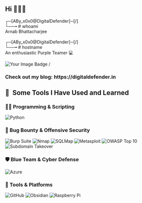 ## Hi 🙋🏻‍♂️
┌─[ABy_x0x0@DigitalDefender]─[/] \
└──╼ # whoami \
Arnab Bhattacharjee \
\
┌─[ABy_x0x0@DigitalDefender]─[/]\
└──╼ # hostname\
An enthusiastic Purple Teamer 💻

<img src="https://tryhackme-badges.s3.amazonaws.com/Abyx0x0.png" alt="Your Image Badge" />
/
<h3> Check out my blog: https://digitaldefender.in </h3>

<h2> 🚀 &nbsp;Some Tools I Have Used and Learned </h2>

### 👨‍💻 Programming & Scripting
<!--
![Bash](https://img.shields.io/badge/-Bash-4EAA25?style=flat&logo=gnubash&logoColor=white)
![PowerShell](https://img.shields.io/badge/-PowerShell-5391FE?style=flat&logo=powershell&logoColor=white)
-->
![Python](https://img.shields.io/badge/-Python-3776AB?style=flat&logo=python&logoColor=white)

### 🧪 Bug Bounty & Offensive Security
![Burp Suite](https://img.shields.io/badge/-Burp_Suite-FF7139?style=flat&logo=burpsuite&logoColor=white)
![Nmap](https://img.shields.io/badge/-Nmap-005F87?style=flat)
![SQLMap](https://img.shields.io/badge/-SQLMap-BA0C2F?style=flat)
![Metasploit](https://img.shields.io/badge/-Metasploit-5E5CFF?style=flat)
![OWASP Top 10](https://img.shields.io/badge/-OWASP_Top_10-000000?style=flat&logo=owasp&logoColor=white)
![Subdomain Takeover](https://img.shields.io/badge/-Subdomain_Takeover-343434?style=flat)
<!--![Payload Crafting](https://img.shields.io/badge/-Custom_Payloads-grey?style=flat)
-->
### 🛡️ Blue Team & Cyber Defense
![Azure](https://img.shields.io/badge/-Azure-0078D4?style=flat&logo=microsoftazure&logoColor=white)
<!--![Microsoft Sentinel](https://img.shields.io/badge/-Sentinel-0078D4?style=flat)
![SIEM](https://img.shields.io/badge/-SIEM_Tools-grey?style=flat)
![Incident Response](https://img.shields.io/badge/-Incident_Response-grey?style=flat)
![Threat Hunting](https://img.shields.io/badge/-Threat_Hunting-grey?style=flat)
-->
### 🧰 Tools & Platforms
![GitHub](https://img.shields.io/badge/-GitHub-181717?style=flat&logo=github&logoColor=white)
![Obsidian](https://img.shields.io/badge/-Obsidian-483699?style=flat)
![Raspberry Pi](https://img.shields.io/badge/-Raspberry_Pi-C51A4A?style=flat&logo=raspberrypi&logoColor=white)
